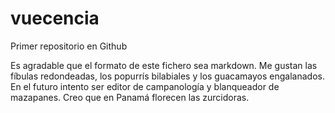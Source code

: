 # vuecencia
Primer repositorio en Github

Es agradable que el formato de este fichero sea markdown. Me gustan las fíbulas redondeadas, los popurrís bilabiales y los guacamayos engalanados. En el futuro intento ser editor de campanología y blanqueador de mazapanes.
Creo que en Panamá florecen las zurcidoras.
